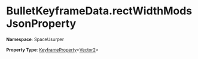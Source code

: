 # BulletKeyframeData.rectWidthMods JsonProperty

<small>**Namespace**: SpaceUsurper</small>

<small>**Property Type**: [KeyframeProperty](../KeyframeProperty-1.md)&lt;[Vector2](https://docs.unity3d.com/ScriptReference/Vector2.html)&gt;</small>

